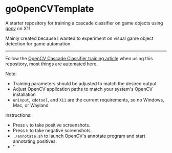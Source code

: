# goOpenCVTemplate 

A starter repository for training a cascade classifier on game objects using [gocv](https://gocv.io/) on X11.

Mainly created because I wanted to experiment on visual game object detection for game automation.

---------


Follow the [OpenCV Cascade Classifier training article](https://docs.opencv.org/4.x/dc/d88/tutorial_traincascade.html) when using this repository, most things are automated here.

Note:
 * Training parameters should be adjusted to match the desired output
 * Adjust OpenCV application paths to match your system's OpenCV installation
 * `uninput`, `xdotool`, and `X11` are the current requirements, so no Windows, Mac, or Wayland

Instructions:
 * Press `v` to take positive screenshots.
 * Press `b` to take negative screenshots.
 * `./annotate.sh` to launch OpenCV's annotate program and start annotating positives.
 * ''

